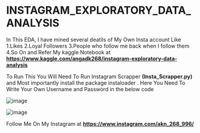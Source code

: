 # INSTAGRAM_EXPLORATORY_DATA_ANALYSIS
In This EDA, I have mined several deatils of My Own Insta account Like
  1.Likes
  2.Loyal Followers
  3.People who follow me back when I follow them
  4.So On and Refer My kaggle Notebook at **https://www.kaggle.com/angadk268/instagram-exploratory-data-analysis**
 
 To Run This You Will Need To Run Instagram Scrapper **(Insta_Scrapper.py)** and Most importantly install the package instaloader . Here You Need To Write Your Own Username and Password in the below code
 
 ![image](https://user-images.githubusercontent.com/47116187/154482749-51d00e11-9747-42df-92fc-698ec909fc15.png)


![image](https://user-images.githubusercontent.com/47116187/154483587-a846a2d3-a09e-467a-a859-bc8631ebbcaa.png)

Follow Me On My Instagram at **https://www.instagram.com/akn_268_996/**
